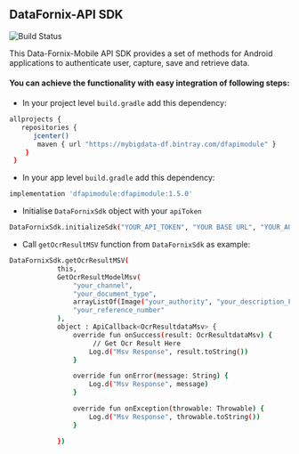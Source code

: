 ## DataFornix-API SDK

![Build Status](https://travis-ci.org/joemccann/dillinger.svg?branch=master)


This Data-Fornix-Mobile API SDK provides a set of methods for Android applications to authenticate user, capture, save and retrieve data.

#### You can achieve the functionality with easy integration of following steps:
- In your project level `build.gradle` add this dependency:
```sh 
allprojects {
   repositories {
      jcenter()
       maven { url "https://mybigdata-df.bintray.com/dfapimodule" }
    }
 } 
```
- In your app level `build.gradle` add this dependency:
```sh
implementation 'dfapimodule:dfapimodule:1.5.0'
```
- Initialise `DataFornixSdk` object with your `apiToken`
```sh
DataFornixSdk.initializeSdk("YOUR_API_TOKEN", "YOUR BASE URL", "YOUR_AUTHENTICATION_TOKEN")
```
- Call `getOcrResultMSV` function from `DataFornixSdk` as example:
```sh
DataFornixSdk.getOcrResultMSV(
            this,
            GetOcrResultModelMsv(
                "your_channel",
                "your_document_type",
                arrayListOf(Image("your_authority", "your_description_Front_or_Back", "data:image/jpg;base64," + "encodedImageString")),
                "your_reference_number"
            ),
            object : ApiCallback<OcrResultdataMsv> {
                override fun onSuccess(result: OcrResultdataMsv) {
                     // Get Ocr Result Here
                    Log.d("Msv Response", result.toString())
                }

                override fun onError(message: String) {
                    Log.d("Msv Response", message)
                }

                override fun onException(throwable: Throwable) {
                    Log.d("Msv Response", throwable.toString())
                }

            })
```

